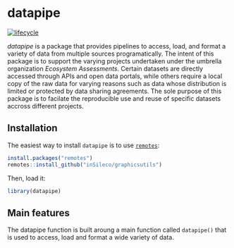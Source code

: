 
<!-- README.md is generated from README.Rmd. Please edit that file -->

# datapipe

<!-- badges: start -->
<!-- [![Check package](https://github.com/inSileco/graphicsutils/actions/workflows/check-moreorless-standard.yaml/badge.svg)](https://github.com/inSileco/graphicsutils/actions/workflows/check-moreorless-standard.yaml) -->
<!-- [![codecov](https://codecov.io/gh/inSileco/graphicsutils/branch/master/graph/badge.svg)](https://codecov.io/gh/inSileco/graphicsutils) -->

[![lifecycle](https://img.shields.io/badge/lifecycle-maturing-blue.svg)](https://www.tidyverse.org/lifecycle/#experimental)
<!-- [![r-universe](https://insileco.r-universe.dev/badges/graphicsutils)](https://insileco.r-universe.dev/ui#builds) -->
<!-- badges: end -->

*datapipe* is a package that provides pipelines to access, load, and
format a variety of data from multiple sources programatically. The
intent of this package is to support the varying projects undertaken
under the umbrella organization *Ecosystem Assessments*. Certain
datasets are directly accessed through APIs and open data portals, while
others require a local copy of the raw data for varying reasons such as
data whose distribution is limited or protected by data sharing
agreements. The sole purpose of this package is to facilate the
reproducible use and reuse of specific datasets accross different
projects.

## Installation

The easiest way to install `datapipe` is to use
[`remotes`](https://cran.r-project.org/package=remotes):

``` r
install.packages("remotes")
remotes::install_github("inSileco/graphicsutils")
```

Then, load it:

``` r
library(datapipe)
```

## Main features

The datapipe function is built aroung a main function called
`datapipe()` that is used to access, load and format a wide variety of
data.
